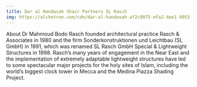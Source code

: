 ```yaml
---
title: Dar al Handasah Shair Partners SL Rasch
img: https://alchetron.com/cdn/dar-al-handasah-af2c9075-efa2-4ee1-9953-3c448382fa4-resize-750.jpg
---
```

About
Dr Mahmoud Bodo Rasch founded architectural practice Rasch & Associates in 1980 and the firm Sonderkonstruktionen und Leichtbau (SL GmbH) in 1991, which was renamed SL Rasch GmbH Special & Lightweight Structures in 1998. Rasch’s many years of engagement in the Near East and the implementation of extremely adaptable lightweight structures have led to some spectacular major projects for the holy sites of Islam, including the world’s biggest clock tower in Mecca and the Medina Piazza Shading Project. 
